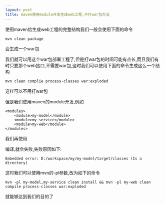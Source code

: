 ```yaml
---
layout: post
title: maven使用module开发生成web工程,不打war包方法
---
```


使用maven给生成web工程的完整结构我们一般会使用下面的命令

    mvn clean package

会生成一个war包

我们就可以用这个war包部署工程了,但是打war包的时间可能有点长,而且我们有时只要那个web接口,不需要war包,这时我们可以使用下面的命令生成这么一个结构

    mvn clean complie process-classes war:exploded

这样可以不用打war包

但是我们使用maven的module开发,例如

    <modules>
        <module>my-model</module>
        <module>my-service</module>
        <module>my-web</module>
    </modules>
  
我们再使用

编译,就会失败,失败原因如下:

    Embedded error: D:/workspace/my/my-model/target/classes (Is a directory)


这时我们可以使用mvn的-pl参数,改为如下的命令

    mvn -pl my-model,my-service clean install && mvn -pl my-web clean compile process-classes war:exploded

就能够达到我们的目的了